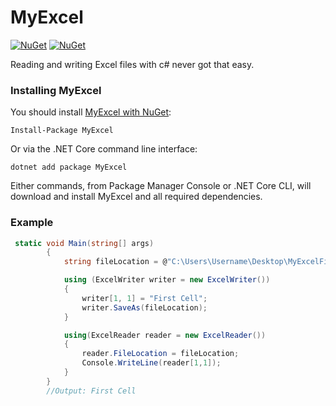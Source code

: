 # MyExcel
[![NuGet](https://img.shields.io/badge/downloads-783-green)](https://www.nuget.org/packages/myexcel) 
[![NuGet](https://img.shields.io/badge/nuget-v1.2.2-blue)](https://www.nuget.org/packages/myexcel)

Reading and writing Excel files with c# never got that easy.

### Installing MyExcel

You should install [MyExcel with NuGet](https://www.nuget.org/packages/MyExcel):

    Install-Package MyExcel
    
Or via the .NET Core command line interface:

    dotnet add package MyExcel

Either commands, from Package Manager Console or .NET Core CLI, will download and install MyExcel and all required dependencies.

### Example

```c#
 static void Main(string[] args)
        {
            string fileLocation = @"C:\Users\Username\Desktop\MyExcelFile.xlsx";

            using (ExcelWriter writer = new ExcelWriter())
            {
                writer[1, 1] = "First Cell";
                writer.SaveAs(fileLocation);
            }

            using(ExcelReader reader = new ExcelReader())
            {
                reader.FileLocation = fileLocation;
                Console.WriteLine(reader[1,1]);
            }
        }
        //Output: First Cell
```